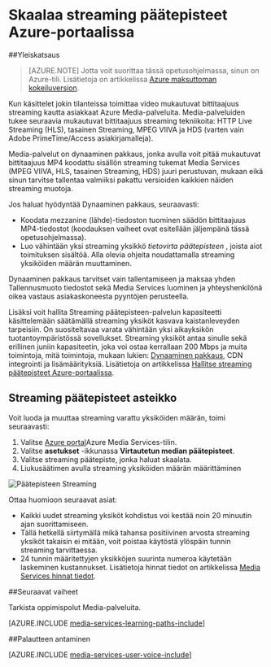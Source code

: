 <properties
    pageTitle=" Skaalaa streaming päätepisteet Azure-portaalissa | Microsoft Azure"
    description="Tässä opetusohjelmassa käydään läpi vaiheet skaalaus streaming päätepisteet Azure-portaalissa."
    services="media-services"
    documentationCenter=""
    authors="Juliako"
    manager="erikre"
    editor=""/>

<tags
    ms.service="media-services"
    ms.workload="media"
    ms.tgt_pltfrm="na"
    ms.devlang="na"
    ms.topic="article"
    ms.date="10/24/2016"
    ms.author="juliako"/>


# <a name="scale-streaming-endpoints-with-the-azure-portal"></a>Skaalaa streaming päätepisteet Azure-portaalissa

##<a name="overview"></a>Yleiskatsaus

> [AZURE.NOTE] Jotta voit suorittaa tässä opetusohjelmassa, sinun on Azure-tili. Lisätietoja on artikkelissa [Azure maksuttoman kokeiluversion](https://azure.microsoft.com/pricing/free-trial/). 

Kun käsittelet jokin tilanteissa toimittaa video mukautuvat bittitaajuus streaming kautta asiakkaat Azure Media-palveluita. Media-palveluiden tukee seuraavia mukautuvat bittitaajuus streaming tekniikoita: HTTP Live Streaming (HLS), tasainen Streaming, MPEG VIIVA ja HDS (varten vain Adobe PrimeTime/Access asiakirjamalleja).

Media-palvelut on dynaaminen pakkaus, jonka avulla voit pitää mukautuvat bittitaajuus MP4 koodattu sisällön streaming tukemat Media Services (MPEG VIIVA, HLS, tasainen Streaming, HDS) juuri perustuvan, mukaan eikä sinun tarvitse tallentaa valmiiksi pakattu versioiden kaikkien näiden streaming muotoja.

Jos haluat hyödyntää Dynaaminen pakkaus, seuraavasti:

- Koodata mezzanine (lähde)-tiedoston tuominen säädön bittitaajuus MP4-tiedostot (koodauksen vaiheet ovat esitellään jäljempänä tässä opetusohjelmassa).  
- Luo vähintään yksi streaming yksikkö *tietovirta päätepisteen* , joista aiot toimituksen sisältöä. Alla olevia ohjeita noudattamalla streaming yksiköiden määrän muuttaminen.

Dynaaminen pakkaus tarvitset vain tallentamiseen ja maksaa yhden Tallennusmuoto tiedostot sekä Media Services luominen ja yhteyshenkilönä oikea vastaus asiakaskoneesta pyyntöjen perusteella.

Lisäksi voit hallita Streaming päätepisteen-palvelun kapasiteetti käsittelemään säätämällä streaming yksiköt kasvava kaistanleveyden tarpeisiin. On suositeltavaa varata vähintään yksi aikayksikön tuotantoympäristössä sovellukset. Streaming yksiköt antaa sinulle sekä erillinen juniin kapasiteetin, joka voi ostaa kerrallaan 200 Mbps ja muita toimintoja, mitä toimintoja, mukaan lukien: [Dynaaminen pakkaus](media-services-dynamic-packaging-overview.md), CDN integrointi ja lisämäärityksiä. Lisätietoja on artikkelissa [Hallitse streaming päätepisteet Azure-portaalissa](media-services-portal-manage-streaming-endpoints.md).

## <a name="scale-streaming-endpoints"></a>Streaming päätepisteet asteikko

Voit luoda ja muuttaa streaming varattu yksiköiden määrän, toimi seuraavasti:

1. Valitse [Azure portal](https://portal.azure.com/)Azure Media Services-tilin.
2. Valitse **asetukset** -ikkunassa **Virtautetun median päätepisteet**.
3. Valitse streaming päätepiste, jonka haluat skaalata. 
4. Liukusäätimen avulla streaming yksiköiden määrän määrittäminen
 
![Päätepisteen Streaming](./media/media-services-portal-manage-streaming-endpoints/media-services-manage-streaming-endpoints3.png)

Ottaa huomioon seuraavat asiat:

- Kaikki uudet streaming yksiköt kohdistus voi kestää noin 20 minuutin ajan suorittamiseen. 
- Tällä hetkellä siirtymällä mikä tahansa positiivinen arvosta streaming yksiköt takaisin ei mitään, voit poistaa käytöstä ylöspäin tunnin streaming tarvittaessa.
- 24 tunnin määritettyjen yksikköjen suurinta numeroa käytetään laskeminen kustannukset. Lisätietoja hinnat tiedot on artikkelissa [Media Services hinnat tiedot](http://go.microsoft.com/fwlink/?LinkId=275107).

##<a name="next-steps"></a>Seuraavat vaiheet

Tarkista oppimispolut Media-palveluita.

[AZURE.INCLUDE [media-services-learning-paths-include](../../includes/media-services-learning-paths-include.md)]

##<a name="provide-feedback"></a>Palautteen antaminen

[AZURE.INCLUDE [media-services-user-voice-include](../../includes/media-services-user-voice-include.md)]


